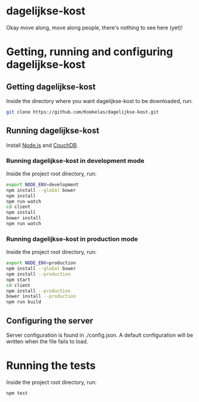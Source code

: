 # dagelijkse-kost

Okay move along, move along people, there's nothing to see here (yet)!


# Getting, running and configuring dagelijkse-kost

## Getting dagelijkse-kost

Inside the directory where you want dagelijkse-kost to be downloaded, run:

```bash
git clone https://github.com/Koekelas/dagelijkse-kost.git
```

## Running dagelijkse-kost

Install [Node.js](http://nodejs.org/ "Node.js Homepage") and [CouchDB](https://couchdb.apache.org/ "CouchDB Homepage").

### Running dagelijkse-kost in development mode

Inside the project root directory, run:

```bash
export NODE_ENV=development
npm install --global bower
npm install
npm run watch
cd client
npm install
bower install
npm run watch
```

### Running dagelijkse-kost in production mode

Inside the project root directory, run:

```bash
export NODE_ENV=production
npm install --global bower
npm install --production
npm start
cd client
npm install --production
bower install --production
npm run build
```

## Configuring the server

Server configuration is found in ./config.json. A default configuration will be written when the file fails to load.


# Running the tests

Inside the project root directory, run:

```bash
npm test
```
